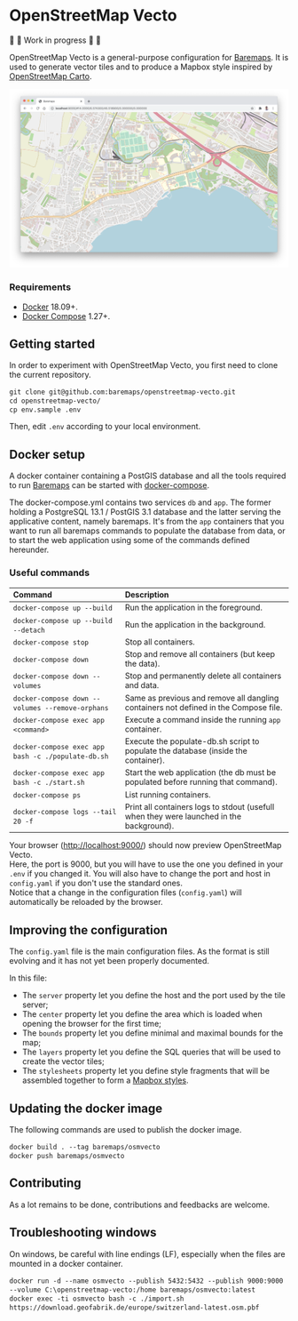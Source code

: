 # OpenStreetMap Vecto

🚧 🚧 Work in progress 🚧 🚧

OpenStreetMap Vecto is a general-purpose configuration for [Baremaps](https://github.com/baremaps/baremaps).
It is used to generate vector tiles and to produce a Mapbox style inspired by [OpenStreetMap Carto](https://github.com/gravitystorm/openstreetmap-carto).

![OpenStreetMap Vecto](screenshot.png)

### Requirements

* [Docker](https://www.docker.com/) 18.09+.
* [Docker Compose](https://docs.docker.com/compose/) 1.27+.

## Getting started

In order to experiment with OpenStreetMap Vecto, you first need to clone the current repository.

```
git clone git@github.com:baremaps/openstreetmap-vecto.git
cd openstreetmap-vecto/
cp env.sample .env
```
Then, edit `.env` according to your local environment.

## Docker setup

A docker container containing a PostGIS database and all the tools required to run [Baremaps](https://github.com/baremaps/baremaps) can be started with [docker-compose](https://docs.docker.com/compose/).

The docker-compose.yml contains two services `db` and `app`. The former holding a PostgreSQL 13.1 / PostGIS 3.1 database and the latter serving the applicative content, namely baremaps. It's from the `app` containers that you want to run all baremaps commands to populate the database from data, or to start the web application using some of the commands defined hereunder.

### Useful commands

Command                                             | Description
:---------------------------------------            | :--------------------------------------------------
`docker-compose up --build`                         | Run the application in the foreground.
`docker-compose up --build --detach`                | Run the application in the background.
`docker-compose stop`                               | Stop all containers.
`docker-compose down`                               | Stop and remove all containers (but keep the data).
`docker-compose down --volumes`                     | Stop and permanently delete all containers and data.
`docker-compose down --volumes --remove-orphans`    | Same as previous and remove all dangling containers not defined in the Compose file.
`docker-compose exec app <command>`                 | Execute a command inside the running `app` container.
`docker-compose exec app bash -c ./populate-db.sh`  | Execute the populate-db.sh script to populate the database (inside the container).
`docker-compose exec app bash -c ./start.sh`        | Start the web application (the db must be populated before running that command).
`docker-compose ps`                                 | List running containers.
`docker-compose logs --tail 20 -f`                  | Print all containers logs to stdout (usefull when they were launched in the background).


Your browser ([http://localhost:9000/](http://localhost:9000/)) should now preview OpenStreetMap Vecto.     
Here, the port is 9000, but you will have to use the one you defined in your `.env` if you changed it. You will also have to change the port and host in `config.yaml` if you don't use the standard ones.      
Notice that a change in the configuration files (`config.yaml`) will automatically be reloaded by the browser.    

## Improving the configuration

The `config.yaml` file is the main configuration files.
As the format is still evolving and it has not yet been properly documented.

In this file:
- The `server` property let you define the host and the port used by the tile server;
- The `center` property let you define the area which is loaded when opening the browser for the first time;
- The `bounds` property let you define minimal and maximal bounds for the map;
- The `layers` property let you define the SQL queries that will be used to create the vector tiles;
- The `stylesheets` property let you define style fragments that will be assembled together to form a [Mapbox styles](https://docs.mapbox.com/mapbox-gl-js/style-spec/).

## Updating the docker image

The following commands are used to publish the docker image.

```
docker build . --tag baremaps/osmvecto
docker push baremaps/osmvecto
```

## Contributing

As a lot remains to be done, contributions and feedbacks are welcome. 

## Troubleshooting windows

On windows, be careful with line endings (LF), especially when the files are mounted in a docker container.

```
docker run -d --name osmvecto --publish 5432:5432 --publish 9000:9000 --volume C:\openstreetmap-vecto:/home baremaps/osmvecto:latest
docker exec -ti osmvecto bash -c ./import.sh https://download.geofabrik.de/europe/switzerland-latest.osm.pbf
```
